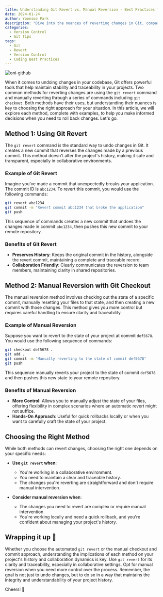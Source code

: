 ```yaml
---
title: Understanding Git Revert vs. Manual Reversion - Best Practices for Code Rollbacks
date: 2024-01-24
author: Yoonsoo Park
description: "Dive into the nuances of reverting changes in Git, comparing the automated 'git revert' with the manual checkout and commit approach. Learn the best practices for maintaining a clean, understandable project history."
categories:
  - Version Control
  - Git Tips
tags:
  - Git
  - Revert
  - Version Control
  - Coding Best Practices
---
```


![oni-github](images/oni-github.webp)

When it comes to undoing changes in your codebase, Git offers powerful tools that help maintain stability and traceability in your projects. Two common methods for reverting changes are using the `git revert` command and manually reverting through a series of commands including `git checkout`. Both methods have their uses, but understanding their nuances is key to choosing the right approach for your situation. In this article, we will explore each method, complete with examples, to help you make informed decisions when you need to roll back changes. Let's go.

## Method 1: Using Git Revert

The `git revert` command is the standard way to undo changes in Git. It creates a new commit that reverses the changes made by a previous commit. This method doesn't alter the project's history, making it safe and transparent, especially in collaborative environments.

### Example of Git Revert

Imagine you've made a commit that unexpectedly breaks your application. The commit ID is `abc1234`. To revert this commit, you would use the following commands:

```bash
git revert abc1234
git commit -m "Revert commit abc1234 that broke the application"
git push
```

This sequence of commands creates a new commit that undoes the changes made in commit `abc1234`, then pushes this new commit to your remote repository.

### Benefits of Git Revert

- **Preserves History**: Keeps the original commit in the history, alongside the revert commit, maintaining a complete and traceable record.
- **Collaboration Friendly**: Clearly communicates the reversion to team members, maintaining clarity in shared repositories.

## Method 2: Manual Reversion with Git Checkout

The manual reversion method involves checking out the state of a specific commit, manually resetting your files to that state, and then creating a new commit with those changes. This method gives you more control but requires careful handling to ensure clarity and traceability.

### Example of Manual Reversion

Suppose you want to revert to the state of your project at commit `def5678`. You would use the following sequence of commands:

```bash
git checkout def5678 .
git add .
git commit -m "Manually reverting to the state of commit def5678"
git push
```

This sequence manually reverts your project to the state of commit `def5678` and then pushes this new state to your remote repository.

### Benefits of Manual Reversion

- **More Control**: Allows you to manually adjust the state of your files, offering flexibility in complex scenarios where an automatic revert might not suffice.
- **Hands-On Approach**: Useful for quick rollbacks locally or when you want to carefully craft the state of your project.

## Choosing the Right Method

While both methods can revert changes, choosing the right one depends on your specific needs:

- **Use `git revert` when**:

  - You're working in a collaborative environment.
  - You need to maintain a clear and traceable history.
  - The changes you're reverting are straightforward and don't require manual intervention.

- **Consider manual reversion when**:
  - The changes you need to revert are complex or require manual intervention.
  - You're working locally and need a quick rollback, and you're confident about managing your project's history.

## Wrapping it up 👏

Whether you choose the automated `git revert` or the manual checkout and commit approach, understanding the implications of each method on your project's history and collaboration dynamics is key. Use `git revert` for its clarity and traceability, especially in collaborative settings. Opt for manual reversion when you need more control over the process. Remember, the goal is not just to undo changes, but to do so in a way that maintains the integrity and understandability of your project history.

Cheers! 🍺
